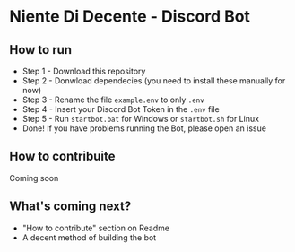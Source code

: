 # Niente Di Decente - Discord Bot

## How to run

 - Step 1 - Download this repository
 - Step 2 - Donwload dependecies (you need to install these manually for now)
 - Step 3 - Rename the file `example.env` to only `.env`
 - Step 4 - Insert your Discord Bot Token in the `.env` file
 - Step 5 - Run `startbot.bat` for Windows or `startbot.sh` for Linux
 - Done! If you have problems running the Bot, please open an issue


## How to contribuite
Coming soon


## What's coming next?
- "How to contribute" section on Readme
- A decent method of building the bot




